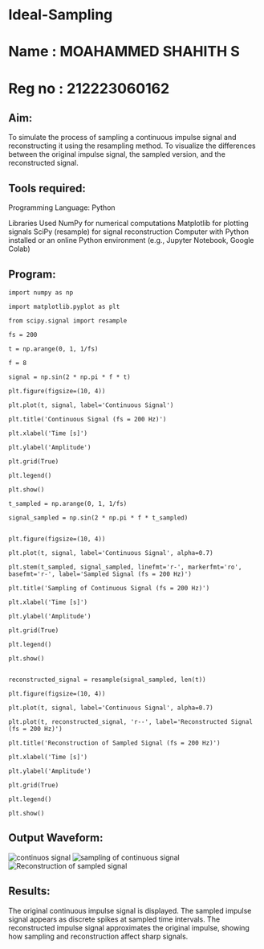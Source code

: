 # Ideal-Sampling

# Name : MOAHAMMED SHAHITH S
# Reg no : 212223060162


## Aim:

To simulate the process of sampling a continuous impulse signal and reconstructing it using the resampling method.
To visualize the differences between the original impulse signal, the sampled version, and the reconstructed signal.



## Tools required:

Programming Language: Python

Libraries Used
NumPy for numerical computations
Matplotlib for plotting signals
SciPy (resample) for signal reconstruction
Computer with Python installed or an online Python environment (e.g., Jupyter Notebook, Google Colab)



## Program:

```
import numpy as np

import matplotlib.pyplot as plt

from scipy.signal import resample

fs = 200

t = np.arange(0, 1, 1/fs) 

f = 8

signal = np.sin(2 * np.pi * f * t)

plt.figure(figsize=(10, 4))

plt.plot(t, signal, label='Continuous Signal')

plt.title('Continuous Signal (fs = 200 Hz)')  

plt.xlabel('Time [s]')

plt.ylabel('Amplitude')

plt.grid(True)

plt.legend()

plt.show()

t_sampled = np.arange(0, 1, 1/fs)

signal_sampled = np.sin(2 * np.pi * f * t_sampled)


plt.figure(figsize=(10, 4))

plt.plot(t, signal, label='Continuous Signal', alpha=0.7)

plt.stem(t_sampled, signal_sampled, linefmt='r-', markerfmt='ro', basefmt='r-', label='Sampled Signal (fs = 200 Hz)')  

plt.title('Sampling of Continuous Signal (fs = 200 Hz)')  

plt.xlabel('Time [s]')

plt.ylabel('Amplitude')

plt.grid(True)

plt.legend()

plt.show()


reconstructed_signal = resample(signal_sampled, len(t))

plt.figure(figsize=(10, 4))

plt.plot(t, signal, label='Continuous Signal', alpha=0.7)

plt.plot(t, reconstructed_signal, 'r--', label='Reconstructed Signal (fs = 200 Hz)') 

plt.title('Reconstruction of Sampled Signal (fs = 200 Hz)') 

plt.xlabel('Time [s]')

plt.ylabel('Amplitude')

plt.grid(True)

plt.legend()

plt.show()
```


## Output Waveform:


![continuos signal](https://github.com/user-attachments/assets/d2495de1-f581-4317-bc79-2d6eee80b4dc)
![sampling of continuous signal](https://github.com/user-attachments/assets/d4311e93-8c25-4ebc-b916-562a1293a862)
![Reconstruction of sampled signal](https://github.com/user-attachments/assets/5ba83a3d-875d-4a10-a252-96a3ef112aad)



## Results:


The original continuous impulse signal is displayed.
The sampled impulse signal appears as discrete spikes at sampled time intervals.
The reconstructed impulse signal approximates the original impulse, showing how sampling and reconstruction affect sharp signals.
